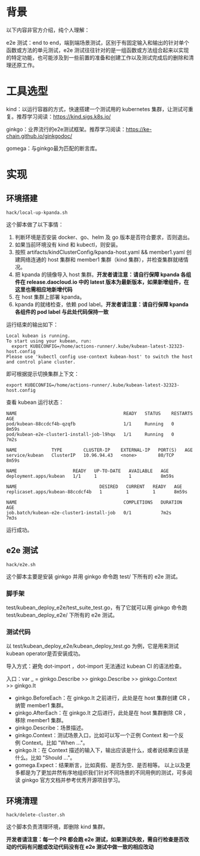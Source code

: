 
# 背景

以下内容非官方介绍，纯个人理解：

e2e 测试：end to end，端到端场景测试，区别于有固定输入和输出的针对单个函数或方法的单元测试，e2e 测试往往针对的是一组函数或方法组合起来以实现的特定功能，也可能涉及到一些前置的准备和创建工作以及测试完成后的删除和清理还原工作。

# 工具选型

kind：以运行容器的方式，快速搭建一个测试用的 kubernetes 集群，让测试可重复。推荐学习阅读：https://kind.sigs.k8s.io/

ginkgo：业界流行的e2e测试框架。推荐学习阅读：https://ke-chain.github.io/ginkgodoc/

gomega：与ginkgo最为匹配的断言库。

# 实现
## 环境搭建

```
hack/local-up-kpanda.sh
```
这个脚本做了以下事情：

1. 判断环境是否安装 docker、go、helm 及 go 版本是否符合要求，否则退出。
2. 如果当前环境没有 kind 和 kubectl，则安装。
3. 按照 artifacts/kindClusterConfig/kpanda-host.yaml && member1.yaml 创建网络连通的 host 集群和 member1 集群（kind 集群），并检查集群就绪情况。
4. 把 kpanda 的镜像导入 host 集群。**开发者请注意：请自行保障 kpanda 各组件在 release.daocloud.io 中的 latest 版本为最新版本，如果新增组件，在这里也需相应地新增代码**
5. 在 host 集群上部署 kpanda。
6. kpanda 的就绪检查，依赖 pod label。**开发者请注意：请自行保障 kpanda 各组件的 pod label 与此处代码保持一致**

运行结束的输出如下：
```
Local kubean is running.
To start using your kubean, run:
  export KUBECONFIG=/home/actions-runner/.kube/kubean-latest-32323-host.config
Please use 'kubectl config use-context kubean-host' to switch the host and control plane cluster.
```
即可根据提示切换集群上下文：
```
export KUBECONFIG=/home/actions-runner/.kube/kubean-latest-32323-host.config
```
查看 kubean 运行状态：
```
NAME                                        READY   STATUS    RESTARTS   AGE
pod/kubean-88ccdcf4b-qzqfb                  1/1     Running   0          8m59s
pod/kubean-e2e-cluster1-install-job-l9hqx   1/1     Running   0          7m2s

NAME             TYPE        CLUSTER-IP    EXTERNAL-IP   PORT(S)   AGE
service/kubean   ClusterIP   10.96.94.43   <none>        80/TCP    8m59s

NAME                     READY   UP-TO-DATE   AVAILABLE   AGE
deployment.apps/kubean   1/1     1            1           8m59s

NAME                               DESIRED   CURRENT   READY   AGE
replicaset.apps/kubean-88ccdcf4b   1         1         1       8m59s

NAME                                        COMPLETIONS   DURATION   AGE
job.batch/kubean-e2e-cluster1-install-job   0/1           7m2s       7m3s
```
运行成功。

## e2e 测试
```
hack/e2e.sh
```
这个脚本主要是安装 ginkgo 并用 ginkgo 命令跑 test/ 下所有的 e2e 测试。

### 脚手架
test/kubean_deploy_e2e/test_suite_test.go，有了它就可以用 ginkgo 命令跑 test/kubean_deploy_e2e/ 下所有的 e2e 测试。

### 测试代码
以 test/kubean_deploy_e2e/kubean_deploy_test.go 为例，它是用来测试kubean operator是否安装成功。

导入方式：避免 dot-import ，dot-import 无法通过 kubean CI 的语法检查。

入口：var _ = ginkgo.Describe >> ginkgo.Describe >> ginkgo.Context >> ginkgo.It

* ginkgo.BeforeEach：在 ginkgo.It 之前进行，此处是在 host 集群创建 CR ，纳管 member1 集群。
* ginkgo.AfterEach：在 ginkgo.It 之后进行，此处是在 host 集群删除 CR ，移除 member1 集群。
* ginkgo.Describe：场景描述。
* ginkgo.Context：测试场景入口，比如可以写一个正例 Context 和一个反例 Context。比如 "When ..."。
* ginkgo.It：在 Context 描述的输入下，输出应该是什么，或者说结果应该是什么。比如 "Should ..."。
* gomega.Expect：结果断言，比如真假、是否为空、是否相等。
以上以及更多都是为了更加井然有序地组织我们针对不同场景的不同用例的测试，可多阅读 ginkgo 官方文档并参考优秀开源项目学习。

## 环境清理
```
hack/delete-cluster.sh
```
这个脚本负责清理环境，即删除 kind 集群。

**开发者请注意：每一个 PR 都会跑 e2e 测试，如果测试失败，需自行检查是否改动的代码有问题或改动代码没有在 e2e 测试中做一致的相应改动**
